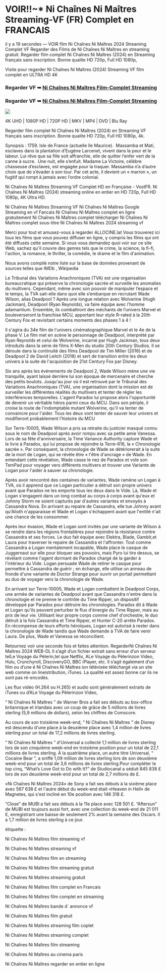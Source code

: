 # VOIR!!~* Ni Chaînes Ni Maîtres Streaming-VF (FR) Complet en FRANCAIS

il y a 19 secondes — VOIR film Ni Chaînes Ni Maîtres 2024 Streaming Complet VF Regarder des Films de Ni Chaînes Ni Maîtres en streaming gratuit. Regarder film complet Ni Chaînes Ni Maîtres (2024) en Streaming français sans inscription. Bonne qualite HD 720p, Full HD 1080p,

Visite pour regarder Ni Chaînes Ni Maîtres (2024) Streaming VF film complet en ULTRA HD 4K

### Regarder VF ➥ [Ni Chaînes Ni Maîtres Film-Complet Streaming](https://t.co/QibKJ4SPnu)

### Regarder VF ➥ [Ni Chaînes Ni Maîtres Film-Complet Streaming](https://t.co/QibKJ4SPnu)

<p dir="auto"><a href="https://t.co/QibKJ4SPnu" title="PLAYNOW" rel="nofollow"><img src="https://i.imgur.com/jhNGoEt.gif" style="max-width: 100%;"></a></p>

4K UHD | 1080P HD | 720P HD | MKV | MP4 | DVD | Blu Ray

Regarder film complet Ni Chaînes Ni Maîtres (2024) en Streaming VF français sans inscription. Bonne qualite HD 720p, Full HD 1080p, 4k.

Synopsis : 1759. Isle de France (actuelle île Maurice). ​ Massamba et Mati, esclaves dans la plantation d’Eugène Larcenet, vivent dans la peur et le labeur. Lui rêve que sa fille soit affranchie, elle de quitter l’enfer vert de la canne à sucre. ​ Une nuit, elle s’enfuit. Madame La Victoire, célèbre chasseuse d’esclaves, est engagée pour la traquer. Massamba n’a d’autre choix que de s’évader à son tour. Par cet acte, il devient un « marron », un fugitif qui rompt à jamais avec l’ordre colonial.

Ni Chaînes Ni Maîtres Streaming VF Complet HD en Française - VostFR. Ni Chaînes Ni Maîtres (2024) streaming online en entier en HD 720p, Full HD 1080p, 4K Ultra HD.

Ni Chaînes Ni Maîtres Streaming VF
Ni Chaînes Ni Maîtres Google Streaming en vf Fancais
Ni Chaînes Ni Maîtres complet en ligne gratuitement
Ni Chaînes Ni Maîtres complet télécharger
Ni Chaînes Ni Maîtres complet sous-titre
Ni Chaînes Ni Maîtres 2024 streaming vf

Merci pour tout et amusez-vous à regarder ALLOCINE.lat
Vous trouverez ici tous les films que vous pouvez diffuser en ligne, y compris les films qui ont été diffusés cette semaine. Si vous vous demandez quoi voir sur ce site Web, sachez qu'il couvre des genres tels que le crime, la science, la fi-fi, l'action, la romance, le thriller, la comédie, le drame et le film d'animation.

Nous avons compilé notre liste sur la base de données provenant de sources telles que IMDb , Wikipedia

Le Tribunal des Variations Anachroniques (TVA) est une organisation bureaucratique qui préserve la chronologie sacrée et surveille les anomalies du multivers. Cependant, même avec son pouvoir de manipuler l’espace et le temps, la TVA sait-elle dans quoi elle s’embarque en recrutant Wade Wilson, alias Deadpool ? Après une longue relation avec Wolverine (Hugh Jackman), Deadpool (Ryan Reynolds), va faire équipe avec l’homme adamantium. Ensemble, ils combattront des méchants de l’univers Marvel et bouleverseront la franchise MCU, apportant leur style R-rated à la 20th Century Fox et revisitant certains moments des phases 1 à 4 !

Il s'agira du 34e film de l'univers cinématographique Marvel et le 4e de la phase V. Le film met en scène le personnage de Deadpool, interprété par Ryan Reynolds et celui de Wolverine, incarné par Hugh Jackman, tous deux introduits dans la série de films X-Men du studio 20th Century Studios. Il se déroule dans la continuité des films Deadpool de Tim Miller (2016) et de Deadpool 2 de David Leitch (2018) et sert de transition entre les deux univers à la suite de l'acquisition de 21st Century Fox par Disney.

Six ans après les événements de Deadpool 2, Wade Wilson mène une vie tranquille, ayant laissé derrière lui son époque de mercenaire et cherche des petits boulots. Jusqu'au jour où il est retrouvé par le Tribunal des Variations Anachroniques (TVA), une organisation dont la mission est de surveiller les différentes réalités du multivers et tenter de régler les interférences temporelles. L'agent Paradox lui propose alors l'opportunité de devenir un véritable héros parmi ceux du MCU. Dans son périple, il croise la route de l'indomptable mutant Wolverine, qu'il va tenter de convaincre pour l'aider. Tous les deux vont tenter de sauver leur univers et modifieront probablement l'histoire du MCU

Sur Terre-10005, Wade Wilson a pris sa retraite du justicier masqué connu sous le nom de Deadpool après avoir rompu avec sa petite amie Vanessa. Lors de sa fête d'anniversaire, la Time Variance Authority capture Wade et le livre à Paradox, qui lui propose de rejoindre la Terre-616, la « Chronologie sacrée ». Par conséquent, la chronologie de Wade se détériorerait à la suite de la mort de Logan, qui se révèle être « l'être d'ancrage » de Wade. En entendant cette révélation, Wade casse le nez de Paradox et vole son TemPad pour voyager vers différents multivers et trouver une Variante de Logan pour l'aider à sauver sa chronologie.

Après avoir rencontré des centaines de variantes, Wade ramène un Logan à TVA, où il apprend que ce Logan particulier a détruit son propre univers avant que Paradox ne les emporte tous les deux dans le Vide. Là, Wade et Logan s'engagent dans un long combat au corps à corps avant qu'eux et Johnny Storm ne soient capturés par d'autres variantes et envoyés à Cassandra Nova. En arrivant au repaire de Cassandra, elle tue Johnny avant qu'Alioth n'apparaisse et Wade et Logan s'échappent avant que l'entité n'ait une chance de les consommer.

Après leur évasion, Wade et Logan sont invités par une variante de Wilson à se rendre dans les régions frontalières pour rejoindre la résistance contre Cassandra et ses forces. Le duo fait équipe avec Elektra, Blade, Gambit,et Laura pour traverser le repaire de Cassandra et l'affronter. Tout comme Cassandra a Logan mentalement incapable, Wade place le casque de Juggernaut sur elle pour bloquer ses pouvoirs, mais Pyro lui tire dessus, se révélant comme l'agent dormant de Paradox chargé de la garder à l'intérieur du Vide. Logan persuade Wade de retirer le casque pour permettre à Cassandra de guérir ; en échange, elle utilise un anneau de fronde d'une variante de Doctor Strange pour ouvrir un portail permettant au duo de voyager vers la chronologie de Wade.

En arrivant sur Terre-10005, Wade et Logan combattent le Deadpool Corps, une armée de variantes de Deadpool avant que Cassandra n'entre dans la chronologie et ne prenne le contrôle du Time Ripper, un dispositif développé par Paradox pour détruire les chronologies. Paradox dit à Wade et Logan qu'ils peuvent perturber le flux d'énergie du Time Ripper, mais au prix de leur vie. Utilisant leur propre corps comme chef d'orchestre, le duo détruit à la fois Cassandra et Time Ripper, et Hunter C-20 arrête Paradox. En récompense de leurs efforts héroïques, Logan est autorisé à rester dans la chronologie de Wade tandis que Wade demande à TVA de faire venir Laura. De plus, Wade et Vanessa se réconcilient.

Retournez voir une seconde fois et faites attention. RegarderNi Chaînes Ni Maîtres 2024 WEB-DL Il s’agit d’un fichier extrait sans erreur d’un serveur telLe Voyage du Pèlerin,tel que Netflix, ALe Voyage du Pèlerinzon Video, Hulu, Crunchyroll, DiscoveryGO, BBC iPlayer, etc. Il s’agit également d’un film ou d’une é Ni Chaînes Ni Maîtres ion télévisée téléchargé via un site web comme on lineistribution, iTunes. La qualité est assez bonne car ils ne sont pas ré-encodés.

Les flux vidéo (H.264 ou H.265) et audio sont généralement extraits de iTunes ou d’ALe Voyage du Pèlerinzon Video,

“ Ni Chaînes Ni Maîtres ” de Warner Bros a fait ses débuts au box-office britannique et irlandais avec un coup de grâce de 5 millions de livres sterling (5,9 millions de dollars), selon les chiffres de Comscore.

Au cours de son troisième week-end, “ Ni Chaînes Ni Maîtres ” de Disney est descendu d'une place à la deuxième place avec 1,4 million de livres sterling pour un total de 17,2 millions de livres sterling.

“ Ni Chaînes Ni Maîtres ” d'Universal a collecté 1,1 million de livres sterling lors de son cinquième week-end en troisième position pour un total de 22,1 millions de livres sterling. À la quatrième place, un autre titre Universal, “ Cocaine Bear ”, a sniffé 1,09 million de livres sterling lors de son deuxième week-end pour un total de 3,6 millions de livres sterling.Pour compléter le top cinq, “What’s Love Got to Do with It?” de Studiocanal a séduit 845 838 £ lors de son deuxième week-end pour un total de 2,7 millions de £.

«Ni Chaînes Ni Maîtres 2024» de Sony a fait ses débuts à la sixième place avec 567 638 £ et l'autre début du week-end était «Heaven in Hell» de Magnetes, qui s'est incliné en 10e position avec 146 318 £.

“Close” de MUBI a fait ses débuts à la 11e place avec 128 501 £. “Aftersun” de MUBI est toujours aussi fort, avec une collection du week-end de 21 011 £, enregistrant une baisse de seulement 2% avant la semaine des Oscars. Il a 1,7 million de livres sterling à ce jour.

étiquette :

Ni Chaînes Ni Maîtres film streaming vf

Ni Chaînes Ni Maîtres streaming vf

Ni Chaînes Ni Maîtres film en streaming

Ni Chaînes Ni Maîtres film streaming gratuit

Ni Chaînes Ni Maîtres streaming gratuit

Ni Chaînes Ni Maîtres film complet en Francais

Ni Chaînes Ni Maîtres film complet en streaming

Ni Chaînes Ni Maîtres bande d` annonce vf

Ni Chaînes Ni Maîtres film gratuit

Ni Chaînes Ni Maîtres streaming film coplet

Ni Chaînes Ni Maîtres streaming complet

Ni Chaînes Ni Maîtres film streaming

Ni Chaînes Ni Maîtres au cinema paris

Ni Chaînes Ni Maîtres regarder en entier en ligne
